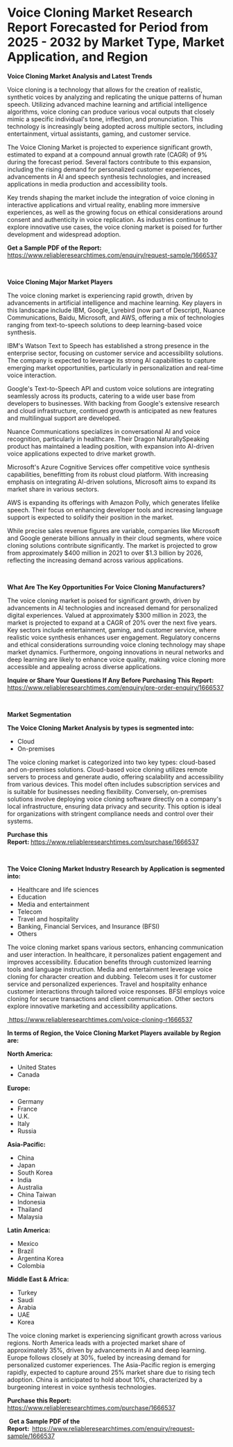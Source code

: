 <p><h1>Voice Cloning Market Research Report Forecasted for Period from 2025 -  2032 by Market Type, Market Application, and Region</h1></p><p><strong>Voice Cloning Market Analysis and Latest Trends</strong></p>
<p><p>Voice cloning is a technology that allows for the creation of realistic, synthetic voices by analyzing and replicating the unique patterns of human speech. Utilizing advanced machine learning and artificial intelligence algorithms, voice cloning can produce various vocal outputs that closely mimic a specific individual's tone, inflection, and pronunciation. This technology is increasingly being adopted across multiple sectors, including entertainment, virtual assistants, gaming, and customer service.</p><p>The Voice Cloning Market is projected to experience significant growth, estimated to expand at a compound annual growth rate (CAGR) of 9% during the forecast period. Several factors contribute to this expansion, including the rising demand for personalized customer experiences, advancements in AI and speech synthesis technologies, and increased applications in media production and accessibility tools. </p><p>Key trends shaping the market include the integration of voice cloning in interactive applications and virtual reality, enabling more immersive experiences, as well as the growing focus on ethical considerations around consent and authenticity in voice replication. As industries continue to explore innovative use cases, the voice cloning market is poised for further development and widespread adoption.</p></p>
<p><strong>Get a Sample PDF of the Report:&nbsp;</strong> <a href="https://www.reliableresearchtimes.com/enquiry/request-sample/1666537?utm_campaign=2275&utm_medium=2&utm_source=Github&utm_content=ia&utm_term=16042025&utm_id=voice-cloning">https://www.reliableresearchtimes.com/enquiry/request-sample/1666537</a></p>
<p>&nbsp;</p>
<p><strong>Voice Cloning Major Market Players</strong></p>
<p><p>The voice cloning market is experiencing rapid growth, driven by advancements in artificial intelligence and machine learning. Key players in this landscape include IBM, Google, Lyrebird (now part of Descript), Nuance Communications, Baidu, Microsoft, and AWS, offering a mix of technologies ranging from text-to-speech solutions to deep learning-based voice synthesis.</p><p>IBM's Watson Text to Speech has established a strong presence in the enterprise sector, focusing on customer service and accessibility solutions. The company is expected to leverage its strong AI capabilities to capture emerging market opportunities, particularly in personalization and real-time voice interaction.</p><p>Google's Text-to-Speech API and custom voice solutions are integrating seamlessly across its products, catering to a wide user base from developers to businesses. With backing from Google's extensive research and cloud infrastructure, continued growth is anticipated as new features and multilingual support are developed.</p><p>Nuance Communications specializes in conversational AI and voice recognition, particularly in healthcare. Their Dragon NaturallySpeaking product has maintained a leading position, with expansion into AI-driven voice applications expected to drive market growth.</p><p>Microsoft's Azure Cognitive Services offer competitive voice synthesis capabilities, benefitting from its robust cloud platform. With increasing emphasis on integrating AI-driven solutions, Microsoft aims to expand its market share in various sectors.</p><p>AWS is expanding its offerings with Amazon Polly, which generates lifelike speech. Their focus on enhancing developer tools and increasing language support is expected to solidify their position in the market.</p><p>While precise sales revenue figures are variable, companies like Microsoft and Google generate billions annually in their cloud segments, where voice cloning solutions contribute significantly. The market is projected to grow from approximately $400 million in 2021 to over $1.3 billion by 2026, reflecting the increasing demand across various applications.</p></p>
<p>&nbsp;</p>
<p><strong>What Are The Key Opportunities For Voice Cloning Manufacturers?</strong></p>
<p><p>The voice cloning market is poised for significant growth, driven by advancements in AI technologies and increased demand for personalized digital experiences. Valued at approximately $300 million in 2023, the market is projected to expand at a CAGR of 20% over the next five years. Key sectors include entertainment, gaming, and customer service, where realistic voice synthesis enhances user engagement. Regulatory concerns and ethical considerations surrounding voice cloning technology may shape market dynamics. Furthermore, ongoing innovations in neural networks and deep learning are likely to enhance voice quality, making voice cloning more accessible and appealing across diverse applications.</p></p>
<p><strong>Inquire or Share Your Questions If Any Before Purchasing This Report:</strong> <a href="https://www.reliableresearchtimes.com/enquiry/pre-order-enquiry/1666537?utm_campaign=2275&utm_medium=2&utm_source=Github&utm_content=ia&utm_term=16042025&utm_id=voice-cloning">https://www.reliableresearchtimes.com/enquiry/pre-order-enquiry/1666537</a></p>
<p>&nbsp;</p>
<p><strong>Market Segmentation</strong></p>
<p><strong>The Voice Cloning Market Analysis by types is segmented into:</strong></p>
<p><ul><li>Cloud</li><li>On-premises</li></ul></p>
<p><p>The voice cloning market is categorized into two key types: cloud-based and on-premises solutions. Cloud-based voice cloning utilizes remote servers to process and generate audio, offering scalability and accessibility from various devices. This model often includes subscription services and is suitable for businesses needing flexibility. Conversely, on-premises solutions involve deploying voice cloning software directly on a company's local infrastructure, ensuring data privacy and security. This option is ideal for organizations with stringent compliance needs and control over their systems.</p></p>
<p><strong>Purchase this Report:&nbsp;</strong><a href="https://www.reliableresearchtimes.com/purchase/1666537?utm_campaign=2275&utm_medium=2&utm_source=Github&utm_content=ia&utm_term=16042025&utm_id=voice-cloning">https://www.reliableresearchtimes.com/purchase/1666537</a></p>
<p>&nbsp;</p>
<p><strong>The Voice Cloning Market Industry Research by Application is segmented into:</strong></p>
<p><ul><li>Healthcare and life sciences</li><li>Education</li><li>Media and entertainment</li><li>Telecom</li><li>Travel and hospitality</li><li>Banking, Financial Services, and Insurance (BFSI)</li><li>Others</li></ul></p>
<p><p>The voice cloning market spans various sectors, enhancing communication and user interaction. In healthcare, it personalizes patient engagement and improves accessibility. Education benefits through customized learning tools and language instruction. Media and entertainment leverage voice cloning for character creation and dubbing. Telecom uses it for customer service and personalized experiences. Travel and hospitality enhance customer interactions through tailored voice responses. BFSI employs voice cloning for secure transactions and client communication. Other sectors explore innovative marketing and accessibility applications.</p></p>
<p><a href="https://www.reliableresearchtimes.com/voice-cloning-r1666537?utm_campaign=2275&utm_medium=2&utm_source=Github&utm_content=ia&utm_term=16042025&utm_id=voice-cloning">&nbsp;https://www.reliableresearchtimes.com/voice-cloning-r1666537</a></p>
<p><strong>In terms of Region, the Voice Cloning Market Players available by Region are:</strong></p>
<p>
    <p> <strong> North America: </strong>
        <ul>
            <li>United States</li>
            <li>Canada</li>
        </ul>
        </p> 
    <p> <strong> Europe: </strong>
        <ul>
            <li>Germany</li>
            <li>France</li>
            <li>U.K.</li>
            <li>Italy</li>
            <li>Russia</li>
        </ul>
        </p> 
    <p> <strong> Asia-Pacific: </strong>
        <ul>
            <li>China</li>
            <li>Japan</li>
            <li>South Korea</li>
            <li>India</li>
            <li>Australia</li>
            <li>China Taiwan</li>
            <li>Indonesia</li>
            <li>Thailand</li>
            <li>Malaysia</li>
        </ul>
        </p> 
    <p> <strong> Latin America: </strong>
        <ul>
            <li>Mexico</li>
            <li>Brazil</li>
            <li>Argentina Korea</li>
            <li>Colombia</li>
        </ul>
        </p> 
    <p> <strong> Middle East & Africa: </strong>
        <ul>
            <li>Turkey</li>
            <li>Saudi</li>
            <li>Arabia</li>
            <li>UAE</li>
            <li>Korea</li>
        </ul>
    </p>
    </p>
<p><p>The voice cloning market is experiencing significant growth across various regions. North America leads with a projected market share of approximately 35%, driven by advancements in AI and deep learning. Europe follows closely at 30%, fueled by increasing demand for personalized customer experiences. The Asia-Pacific region is emerging rapidly, expected to capture around 25% market share due to rising tech adoption. China is anticipated to hold about 10%, characterized by a burgeoning interest in voice synthesis technologies.</p></p>
<p><strong>Purchase this Report: </strong><a href="https://www.reliableresearchtimes.com/purchase/1666537?utm_campaign=2275&utm_medium=2&utm_source=Github&utm_content=ia&utm_term=16042025&utm_id=voice-cloning">https://www.reliableresearchtimes.com/purchase/1666537</a></p>
<p>&nbsp;<strong>Get a Sample PDF of the Report:&nbsp;&nbsp;</strong><a href="https://www.reliableresearchtimes.com/enquiry/request-sample/1666537?utm_campaign=2275&utm_medium=2&utm_source=Github&utm_content=ia&utm_term=16042025&utm_id=voice-cloning">https://www.reliableresearchtimes.com/enquiry/request-sample/1666537</a></p>
<p><strong></strong></p>
<p><p></p><p></p><p></p></p>